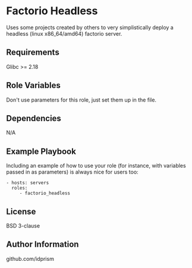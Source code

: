 Factorio Headless
=========

Uses some projects created by others to very simplistically deploy a headless (linux x86_64/amd64) factorio server.

Requirements
------------

Glibc >= 2.18

Role Variables
--------------

Don't use parameters for this role, just set them up in the file.

Dependencies
------------

N/A

Example Playbook
----------------

Including an example of how to use your role (for instance, with variables passed in as parameters) is always nice for users too:

    - hosts: servers
      roles:
         - factorio_headless

License
-------

BSD 3-clause

Author Information
------------------

github.com/idprism
